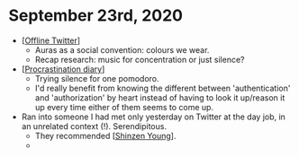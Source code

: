 # September 23rd, 2020
- [[Offline Twitter]]
    - Auras as a social convention: colours we wear.
    - Recap research: music for concentration or just silence?
- [[Procrastination diary]]
    - Trying silence for one pomodoro.
    - I'd really benefit from knowing the different between 'authentication' and 'authorization' by heart instead of having to look it up/reason it up every time either of them seems to come up.
- Ran into someone I had met only yesterday on Twitter at the day job, in an unrelated context (!). Serendipitous.
    - They recommended [[Shinzen Young]].
    - 

[//begin]: # "Autogenerated link references for markdown compatibility"
[Offline Twitter]: ../offline-twitter.md "Offline Twitter"
[Procrastination diary]: ../procrastination-diary.md "Procrastination Diary"
[Shinzen Young]: ../shinzen-young.md "Shinzen Young"
[//end]: # "Autogenerated link references"